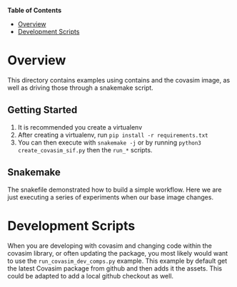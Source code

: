 <!-- START doctoc generated TOC please keep comment here to allow auto update -->
<!-- DON'T EDIT THIS SECTION, INSTEAD RE-RUN doctoc TO UPDATE -->
**Table of Contents**

- [Overview](#overview)
- [Development Scripts](#development-scripts)

<!-- END doctoc generated TOC please keep comment here to allow auto update -->

Overview
========

This directory contains examples using contains and the covasim image, as well as driving those through a snakemake script.


Getting Started
---------------

1. It is recommended you create a virtualenv
2. After creating a virtualenv, run  `pip install -r requirements.txt`
3. You can then execute with `snakemake -j` or by running `python3 create_covasim_sif.py` then the `run_*` scripts.

Snakemake
---------

The snakefile demonstrated how to build a simple workflow. Here we are just executing a series of experiments when our base image changes.



Development Scripts
===================
When you are developing with covasim and changing code within the covasim library, or often updating the package, you most likely would want to use the `run_covasim_dev_comps.py` example. This example
by default get the latest Covasim package from github and then adds it the assets. This could be adapted to add a local github checkout as well. 